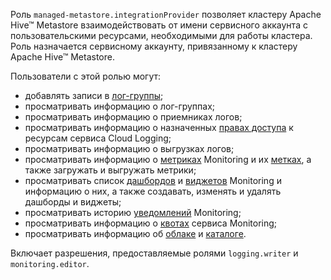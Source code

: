 Роль `managed-metastore.integrationProvider` позволяет кластеру Apache Hive™ Metastore взаимодействовать от имени сервисного аккаунта с пользовательскими ресурсами, необходимыми для работы кластера. Роль назначается сервисному аккаунту, привязанному к кластеру Apache Hive™ Metastore.

Пользователи с этой ролью могут:
* добавлять записи в [лог-группы](../../logging/concepts/log-group.md);
* просматривать информацию о лог-группах;
* просматривать информацию о приемниках логов;
* просматривать информацию о назначенных [правах доступа](../../iam/concepts/access-control/index.md) к ресурсам сервиса Cloud Logging;
* просматривать информацию о выгрузках логов;
* просматривать информацию о [метриках](../../monitoring/concepts/data-model.md#metric) Monitoring и их [метках](../../monitoring/concepts/data-model.md#label), а также загружать и выгружать метрики;
* просматривать список [дашбордов](../../monitoring/concepts/visualization/dashboard.md) и [виджетов](../../monitoring/concepts/visualization/widget.md) Monitoring и информацию о них, а также создавать, изменять и удалять дашборды и виджеты;
* просматривать историю [уведомлений](../../monitoring/concepts/alerting/notification-channel.md) Monitoring;
* просматривать информацию о [квотах](../../monitoring/concepts/limits.md#monitoring-quotas) сервиса Monitoring;
* просматривать информацию об [облаке](../../resource-manager/concepts/resources-hierarchy.md#cloud) и [каталоге](../../resource-manager/concepts/resources-hierarchy.md#folder).

Включает разрешения, предоставляемые ролями `logging.writer` и `monitoring.editor`.
